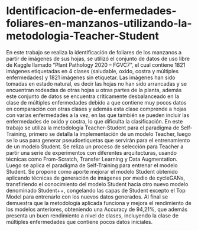 # Identificacion-de-enfermedades-foliares-en-manzanos-utilizando-la-metodologia-Teacher-Student
En este trabajo se realiza la identificación de foliares de los manzanos a partir de imágenes de sus hojas, se utilizó el conjunto de datos de uso libre de Kaggle llamado “Plant Pathology 2020 – FGVC7”, el cual contiene 1821 imágenes etiquetadas en 4 clases (saludable, oxido, costra y múltiples enfermedades) y 1821 imágenes sin etiquetar. Las imágenes han sido tomadas en estado natural, es decir las hojas no han sido arrancadas y se encuentran rodeadas de otras hojas u otras partes de la planta, además este conjunto de datos se encuentra críticamente desbalanceado en la clase de múltiples enfermedades debido a que contiene muy pocos datos en comparación con otras clases y además esta clase comprende a hojas con varias enfermedades a la vez, en las que también se pueden incluir las enfermedades de oxido y costra, lo que dificulta la clasificación. En este trabajo se utiliza la metodología Teacher-Student para el paradigma de Self-Training, primero se detalla la implementación de un modelo Teacher, luego se lo usa para generar pseudoetiquetas que servirán para el entrenamiento de un modelo Student. Se reliza un proceso de selección para Teacher a partir una serie de experimentos con diferentes arquitecturas, usando técnicas como From-Scratch, Transfer Learning y Data Augmentation. Luego se aplica el paradigma de Self-Training para entrenar el modelo Student. Se propone como aporte mejorar el modelo Student obtenido aplicando técnicas de generación de imágenes por medio de cycleGANs, transfiriendo el conocimiento del modelo Student hacia otro nuevo modelo denominado Student++, congelando las capas de Student excepto el Top Model para entrenarlo con los nuevos datos generados. Al final se demuestra que la metodología aplicada funciona y mejora el rendimiento de los modelos anteriores, obteniendo una Accuracy de 94,21%, que además presenta un buen rendimiento a nivel de clases, incluyendo la clase de múltiples enfermedades que contiene pocos datos iniciales.
